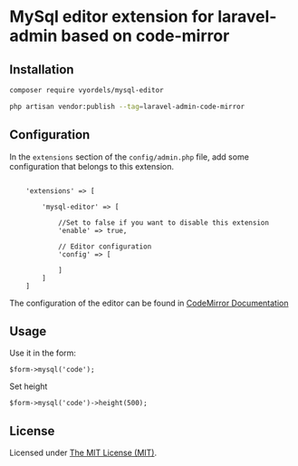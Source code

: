 MySql editor extension for laravel-admin based on code-mirror
======

## Installation 

```bash
composer require vyordels/mysql-editor

php artisan vendor:publish --tag=laravel-admin-code-mirror
```

## Configuration

In the `extensions` section of the `config/admin.php` file, add some configuration that belongs to this extension.
```mysql

    'extensions' => [

        'mysql-editor' => [
        
            //Set to false if you want to disable this extension
            'enable' => true,
            
            // Editor configuration
            'config' => [
                
            ]
        ]
    ]

```

The configuration of the editor can be found in  [CodeMirror Documentation](https://codemirror.net/)

## Usage 

Use it in the form:
```mysql
$form->mysql('code');
```

Set height
```mysql
$form->mysql('code')->height(500);
```

License
------------
Licensed under [The MIT License (MIT)](LICENSE).
